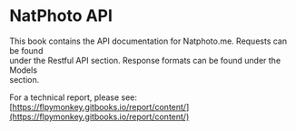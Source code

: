 # NatPhoto API

This book contains the API documentation for Natphoto.me. Requests can be found  
under the Restful API section. Response formats can be found under the Models  
section.

For a technical report, please see:  
[https://flpymonkey.gitbooks.io/report/content/](https://flpymonkey.gitbooks.io/report/content/)

